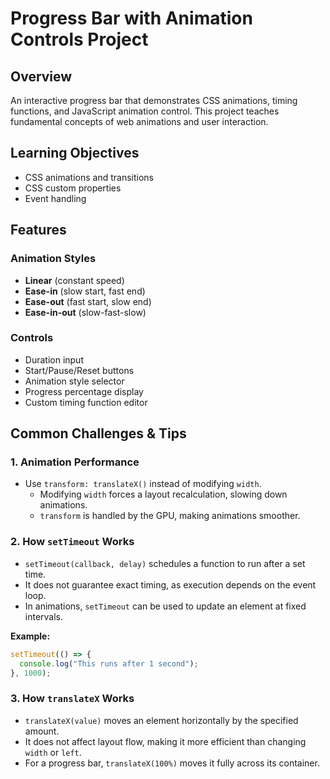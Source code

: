 
# Progress Bar with Animation Controls Project  

## Overview  

An interactive progress bar that demonstrates CSS animations, timing functions, and JavaScript animation control. This project teaches fundamental concepts of web animations and user interaction.  

## Learning Objectives  

- CSS animations and transitions  
- CSS custom properties  
- Event handling  

## Features  

### Animation Styles  

- **Linear** (constant speed)  
- **Ease-in** (slow start, fast end)  
- **Ease-out** (fast start, slow end)  
- **Ease-in-out** (slow-fast-slow)  

### Controls  

- Duration input  
- Start/Pause/Reset buttons  
- Animation style selector  
- Progress percentage display  
- Custom timing function editor  

## Common Challenges & Tips  

### 1. Animation Performance  

- Use `transform: translateX()` instead of modifying `width`.  
  - Modifying `width` forces a layout recalculation, slowing down animations.  
  - `transform` is handled by the GPU, making animations smoother.  

### 2. How `setTimeout` Works  

- `setTimeout(callback, delay)` schedules a function to run after a set time.  
- It does not guarantee exact timing, as execution depends on the event loop.  
- In animations, `setTimeout` can be used to update an element at fixed intervals.  

**Example:**  

```js
setTimeout(() => {
  console.log("This runs after 1 second");
}, 1000);
```

### 3. How `translateX` Works  

- `translateX(value)` moves an element horizontally by the specified amount.  
- It does not affect layout flow, making it more efficient than changing `width` or `left`.  
- For a progress bar, `translateX(100%)` moves it fully across its container.  

